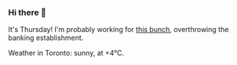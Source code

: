 ### Hi there :wave:

It's Thursday! I'm probably working for [this bunch](https://github.com/kohofinancial), overthrowing the banking establishment.

Weather in Toronto: sunny, at +4°C.
